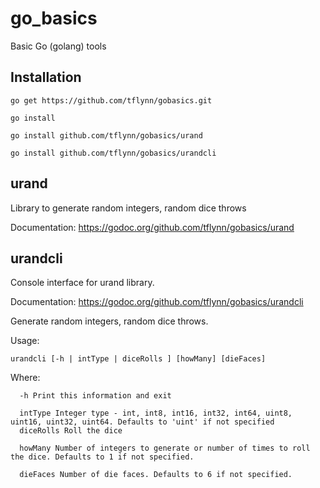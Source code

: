 go_basics
=========

Basic Go (golang) tools

Installation
------------

    go get https://github.com/tflynn/gobasics.git
    
    go install
    
    go install github.com/tflynn/gobasics/urand
    
    go install github.com/tflynn/gobasics/urandcli
    

urand
-----

Library to generate random integers, random dice throws

Documentation: https://godoc.org/github.com/tflynn/gobasics/urand

urandcli
--------

Console interface for urand library.

Documentation: https://godoc.org/github.com/tflynn/gobasics/urandcli

  Generate random integers, random dice throws.
  
  Usage: 
  
    urandcli [-h | intType | diceRolls ] [howMany] [dieFaces]
  
  Where:
  
      -h Print this information and exit

      intType Integer type - int, int8, int16, int32, int64, uint8, uint16, uint32, uint64. Defaults to 'uint' if not specified
      diceRolls Roll the dice
      
      howMany Number of integers to generate or number of times to roll the dice. Defaults to 1 if not specified.
      
      dieFaces Number of die faces. Defaults to 6 if not specified.
  
